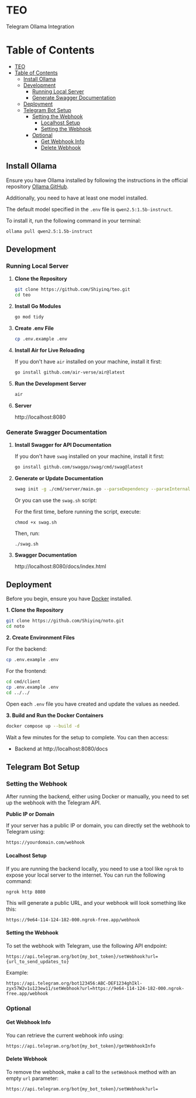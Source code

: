 # TEO
Telegram Ollama Integration

# Table of Contents
- [TEO](#teo)
- [Table of Contents](#table-of-contents)
  - [Install Ollama](#install-ollama)
  - [Development](#development)
    - [Running Local Server](#running-local-server)
    - [Generate Swagger Documentation](#generate-swagger-documentation)
  - [Deployment](#deployment)
  - [Telegram Bot Setup](#telegram-bot-setup)
    - [Setting the Webhook](#setting-the-webhook)
      - [Localhost Setup](#localhost-setup)
      - [Setting the Webhook](#setting-the-webhook-1)
    - [Optional](#optional)
      - [Get Webhook Info](#get-webhook-info)
      - [Delete Webhook](#delete-webhook)


## Install Ollama
Ensure you have Ollama installed by following the instructions in the official repository [Ollama GitHub](https://github.com/ollama/ollama?tab=readme-ov-file#ollama).

Additionally, you need to have at least one model installed. 

The default model specified in the `.env` file is `qwen2.5:1.5b-instruct`. 

To install it, run the following command in your terminal:
```
ollama pull qwen2.5:1.5b-instruct
```

## Development
### Running Local Server
1. **Clone the Repository**
   ```sh
   git clone https://github.com/Shiyinq/teo.git
   cd teo
   ```

2. **Install Go Modules**
   ```sh
   go mod tidy
   ```

3. **Create .env File**
   ```sh
   cp .env.example .env
   ```

4. **Install Air for Live Reloading**

   If you don't have `air` installed on your machine, install it first:
   ```sh
   go install github.com/air-verse/air@latest
   ```

5. **Run the Development Server**
   ```sh
   air
   ```

6. **Server**

    http://localhost:8080

### Generate Swagger Documentation
1. **Install Swagger for API Documentation**

   If you don't have `swag` installed on your machine, install it first:
   ```sh
   go install github.com/swaggo/swag/cmd/swag@latest
   ```

2. **Generate or Update Documentation**
    ```sh
    swag init -g ./cmd/server/main.go --parseDependency --parseInternal --output docs/swagger
    ```
    Or you can use the `swag.sh` script:

    For the first time, before running the script, execute:
    ```
    chmod +x swag.sh
    ```
    Then, run:
    ```
    ./swag.sh
    ```

3. **Swagger Documentation**

    http://localhost:8080/docs/index.html

## Deployment

Before you begin, ensure you have [Docker](https://docs.docker.com/engine/install/) installed.

**1. Clone the Repository**
```sh
git clone https://github.com/Shiyinq/noto.git
cd noto
```

**2. Create Environment Files**

For the backend:
```sh
cp .env.example .env
```

For the frontend:
```sh
cd cmd/client
cp .env.example .env
cd ../../
```

Open each `.env` file you have created and update the values as needed.

**3. Build and Run the Docker Containers**
```sh
docker compose up --build -d
```
Wait a few minutes for the setup to complete. You can then access:
- Backend at http://localhost:8080/docs

## Telegram Bot Setup

### Setting the Webhook
After running the backend, either using Docker or manually, you need to set up the webhook with the Telegram API.

**Public IP or Domain**

If your server has a public IP or domain, you can directly set the webhook to Telegram using:

```
https://yourdomain.com/webhook
```

#### Localhost Setup
If you are running the backend locally, you need to use a tool like `ngrok` to expose your local server to the internet. You can run the following command:

```
ngrok http 8080
```

This will generate a public URL, and your webhook will look something like this:

```
https://9e64-114-124-182-000.ngrok-free.app/webhook
```

#### Setting the Webhook
To set the webhook with Telegram, use the following API endpoint:

```
https://api.telegram.org/bot{my_bot_token}/setWebhook?url={url_to_send_updates_to}
```

Example:

```
https://api.telegram.org/bot123456:ABC-DEF1234ghIkl-zyx57W2v1u123ew11/setWebhook?url=https://9e64-114-124-182-000.ngrok-free.app/webhook
```

### Optional
#### Get Webhook Info
You can retrieve the current webhook info using:

```
https://api.telegram.org/bot{my_bot_token}/getWebhookInfo
```

#### Delete Webhook
To remove the webhook, make a call to the `setWebhook` method with an empty `url` parameter:

```
https://api.telegram.org/bot{my_bot_token}/setWebhook?url=
```